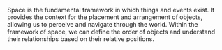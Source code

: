 
Space is the fundamental framework in which things and events exist. It provides the context for the placement and arrangement of objects, allowing us to perceive and navigate through the world. Within the framework of space, we can define the order of objects and understand their relationships based on their relative positions. 

#
